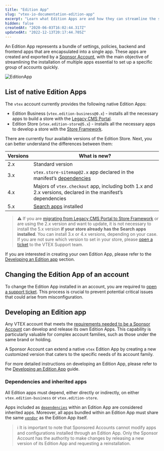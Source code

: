 ```yaml
---
title: "Edition App"
slug: "vtex-io-documentation-edition-app"
excerpt: "Learn what Edition Apps are and how they can streamline the setup of specific VTEX accounts."
hidden: false
createdAt: "2020-06-03T16:02:44.317Z"
updatedAt: "2022-12-13T20:17:44.705Z"
---
```


An Edition App represents a bundle of settings, policies, backend and frontend apps that are encapsulated into a single app. These apps are created and exported by a [Sponsor Account](https://developers.vtex.com/docs/guides/vtex-io-documentation-sponsor-account), with the main objective of streamlining the installation of multiple apps essential to set up a specific group of accounts quickly.

![EditionApp](https://cdn.jsdelivr.net/gh/vtexdocs/dev-portal-content@main/images/vtex-io-documentation-edition-app.png)

## List of native Edition Apps

The `vtex` account currently provides the following native Edition Apps:

- Edition Business (`vtex.edition-business@0.x`) - installs all the necessary apps to build a store with the [Legacy CMS Portal](https://help.vtex.com/en/tracks/cms--2YcpgIljVaLVQYMzxQbc3z/6OCY6S9tqBXPD5mgpbBInC).
- Edition Store (`vtex.edition-store@5.x`) - installs all the necessary apps to develop a store with the [Store Framework](https://developers.vtex.com/docs/guides/getting-started-3).

There are currently four available versions of the Edition Store. Next, you can better understand the differences between them:

| Versions | What is new? |
| --- | --- |
|  2.x  | Standard version  |
|  3.x  | `vtex.store-sitemap@2.x` app declared in the manifest’s [dependencies](https://developers.vtex.com/docs/guides/vtex-io-documentation-dependencies)  |
|  4.x  | Majors of `vtex.checkout` app, including both 1.x and 2.x versions, declared in the manifest’s dependencies  |
|  5.x  | [Search apps](https://developers.vtex.com/docs/apps/vtex.search) installed  |

>⚠️ If you are [migrating from Legacy CMS Portal to Store Framework](https://developers.vtex.com/docs/guides/vtex-io-documentation-migrating-storefront-from-legacy-to-io) or are using the 2.x version and want to update, it is not necessary to install the 5.x version **if your store already has the Search apps installed**. You can install 3.x or 4.x versions, depending on your case. If you are not sure which version to set in your store, please [open a ticket](https://help-tickets.vtex.com/smartlink/sso/login/zendesk) to the VTEX Support team.

If you are interested in creating your own Edition App, please refer to the [Developing an Edition app](#developing-an-edition-app) section.

## Changing the Edition App of an account

To change the Edition App installed in an account, you are required to [open a support ticket](https://help-tickets.vtex.com/smartlink/sso/login/zendesk). This process is crucial to prevent potential critical issues that could arise from misconfiguration.

## Developing an Edition app

Any VTEX account that meets the [requirements needed to be a Sponsor Account](https://developers.vtex.com/docs/guides/vtex-io-documentation-becoming-a-sponsor-account) can develop and release its own Edition Apps. This capability is particularly valuable for complex account families, such as those under the same brand or holding.

A Sponsor Account can extend a native `vtex` Edition App by creating a new customized version that caters to the specific needs of its account family.

For more detailed instructions on developing an Edition App, please refer to the [Developing an Edition App](https://developers.vtex.com/docs/guides/vtex-io-documentation-configuring-an-edition-app) guide.

### Dependencies and inherited apps

All Edition apps must depend, either directly or indirectly, on either `vtex.edition-business` or `vtex.edition-store`.

Apps included as [`dependencies`](https://developers.vtex.com/docs/guides/vtex-io-documentation-dependencies) within an Edition App are considered inherited apps. Moreover, all apps bundled within an Edition App must share the same [`vendor`](https://developers.vtex.com/docs/guides/vtex-io-documentation-manifest) as the Edition App itself.

>ℹ️ It is important to note that Sponsored Accounts cannot modify apps and configurations installed through an Edition App. Only the Sponsor Account has the authority to make changes by releasing a new version of its Edition App and requesting a reinstallation.
